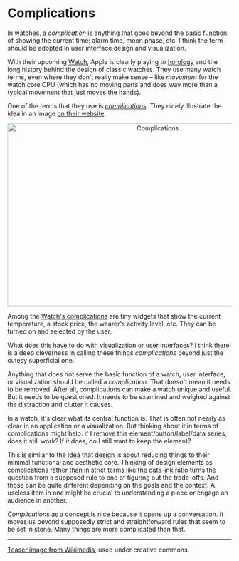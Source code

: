 # Complications

In watches, a <em>complication</em> is anything that goes beyond the basic function of showing the current time: alarm time, moon phase, etc.  I think the term should be adopted in user interface design and visualization.

With their upcoming <a href="http://www.apple.com/watch/">Watch</a>, Apple is clearly playing to <a href="http://en.wikipedia.org/wiki/Horology">horology</a> and the long history behind the design of classic watches. They use many watch terms, even where they don't really make sense – like <em>movement</em> for the watch core CPU (which has no moving parts and does way more than a typical movement that just moves the hands).

One of the terms that they use is <a href="http://en.wikipedia.org/wiki/Complication_(horology)"><em>complications</em></a>. They nicely illustrate the idea in an image <a href="http://www.apple.com/watch/timekeeping/">on their website</a>.

<p align="center"><img class="aligncenter size-medium wp-image-8739" src="https://media.eagereyes.org/wp-content/uploads/2015/03/complications.png" alt="Complications" width="660" height="410" /></p>

Among the <a href="http://www.apple.com/watch/timekeeping/#complications">Watch's complications</a> are tiny widgets that show the current temperature, a stock price, the wearer's activity level, etc. They can be turned on and selected by the user.

What does this have to do with visualization or user interfaces? I think there is a deep cleverness in calling these things <em>complications</em> beyond just the cutesy superficial one.

Anything that does not serve the basic function of a watch, user interface, or visualization should be called a <em>complication</em>. That doesn't mean it needs to be removed. After all, complications can make a watch unique and useful. But it needs to be questioned. It needs to be examined and weighed against the distraction and clutter it causes.

In a watch, it's clear what its central function is. That is often not nearly as clear in an application or a visualization. But thinking about it in terms of complications might help: if I remove this element/button/label/data series, does it still work? If it does, do I still want to keep the element?

This is similar to the idea that design is about reducing things to their minimal functional and aesthetic core. Thinking of design elements as complications rather than in strict terms like <a href="/blog/2013/definition-chart-junk">the data-ink ratio</a> turns the question from a supposed rule to one of figuring out the  trade-offs. And those can be quite different depending on the goals and the context. A useless item in one might be crucial to understanding a piece or engage an audience in another.

<em>Complications</em> as a concept is nice because it opens up a conversation. It moves us beyond supposedly strict and straightforward rules that seem to be set in stone. Many things are more complicated than that.

<hr />

<a href="http://commons.wikimedia.org/wiki/File:Greubel_Forsey_Invention_Piece_1.jpg">Teaser image from Wikimedia</a>, used under creative commons.
